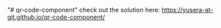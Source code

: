 "# qr-code-component" 
check out the solution here: https://yusera-at-git.github.io/qr-code-component/
